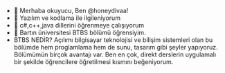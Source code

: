 - 👋 Merhaba okuyucu, Ben @honeydivaa!
- 👀 Yazılım ve kodlama ile ilgileniyorum
- 🌱 c#,c++,java dillerini öğrenmeye çalışıyorum 
- 🏫 Bartın üniversitesi BTBS bölümü öğrensiyim.
- BTBS NEDİR?
  Açılımı bilgisayar teknolojisi ve bilişim sistemleri
  olan bu bölümde hem proglamlama hem de sunu,
  tasarım gibi şeyler yapıyoruz. Bölümümün birçok avantajı
  var. Ben en çok, direkt derslerin uygulamalı bir şekilde
  öğrencilere öğretilmesi kısmını beğeniyorum.

    

<!---
honeydivaa/honeydivaa is a ✨ special ✨ repository because its `README.md` (this file) appears on your GitHub profile.
You can click the Preview link to take a look at your changes.
--->
